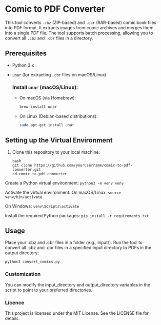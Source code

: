 # Comic to PDF Converter

This tool converts `.cbz` (ZIP-based) and `.cbr` (RAR-based) comic book files into PDF format. It extracts images from comic archives and merges them into a single PDF file. The tool supports batch processing, allowing you to convert all `.cbz` and `.cbr` files in a directory.

## Prerequisites

- Python 3.x
- `unar` (for extracting `.cbr` files on macOS/Linux)
  
  ### Install `unar` (macOS/Linux):
  - On macOS (via Homebrew):
    ```bash
    brew install unar
    ```

  - On Linux (Debian-based distributions):
    ```bash
    sudo apt-get install unar
    ```

## Setting up the Virtual Environment

1. Clone this repository to your local machine:
   ```
   bash
   git clone https://github.com/yourusername/comic-to-pdf-converter.git
   cd comic-to-pdf-converter
   ```

Create a Python virtual environment:
```python3 -m venv venv```

Activate the virtual environment:
On macOS/Linux:
```source venv/bin/activate```
  
On Windows:
```venv\Scripts\activate```

Install the required Python packages:
```pip install -r requirements.txt```
  

## Usage

Place your .cbz and .cbr files in a folder (e.g., input/).
Run the tool to convert all .cbz and .cbr files in a specified input directory to PDFs in the output directory:

```python3 convert_comics.py```


### Customization

You can modify the input_directory and output_directory variables in the script to point to your preferred directories.


### Licence 
This project is licensed under the MIT License. See the LICENSE file for details.

